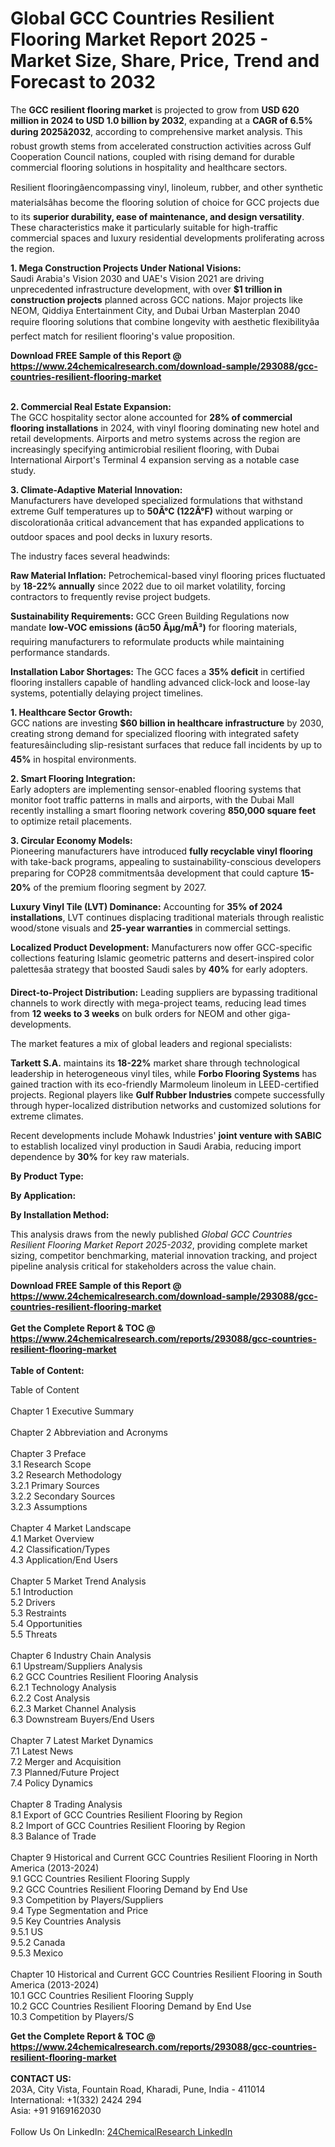 <h1>Global GCC Countries Resilient Flooring Market Report 2025 - Market Size, Share, Price, Trend and Forecast to 2032</h1><p>The <strong>GCC resilient flooring market</strong> is projected to grow from <strong>USD 620 million in 2024 to USD 1.0 billion by 2032</strong>, expanding at a <strong>CAGR of 6.5% during 2025â2032</strong>, according to comprehensive market analysis. This robust growth stems from accelerated construction activities across Gulf Cooperation Council nations, coupled with rising demand for durable commercial flooring solutions in hospitality and healthcare sectors.</p><p>Resilient flooringâencompassing vinyl, linoleum, rubber, and other synthetic materialsâhas become the flooring solution of choice for GCC projects due to its <strong>superior durability, ease of maintenance, and design versatility</strong>. These characteristics make it particularly suitable for high-traffic commercial spaces and luxury residential developments proliferating across the region.</p><p><strong>1. Mega Construction Projects Under National Visions:</strong><br>
Saudi Arabia's Vision 2030 and UAE's Vision 2021 are driving unprecedented infrastructure development, with over <strong>$1 trillion in construction projects</strong> planned across GCC nations. Major projects like NEOM, Qiddiya Entertainment City, and Dubai Urban Masterplan 2040 require flooring solutions that combine longevity with aesthetic flexibilityâa perfect match for resilient flooring's value proposition.</p><div><b>Download FREE Sample of this Report @ 
            <a href="https://www.24chemicalresearch.com/download-sample/293088/gcc-countries-resilient-flooring-market">
            https://www.24chemicalresearch.com/download-sample/293088/gcc-countries-resilient-flooring-market</a></b></div><br><p><strong>2. Commercial Real Estate Expansion:</strong><br>
The GCC hospitality sector alone accounted for <strong>28% of commercial flooring installations</strong> in 2024, with vinyl flooring dominating new hotel and retail developments. Airports and metro systems across the region are increasingly specifying antimicrobial resilient flooring, with Dubai International Airport's Terminal 4 expansion serving as a notable case study.</p><p><strong>3. Climate-Adaptive Material Innovation:</strong><br>
Manufacturers have developed specialized formulations that withstand extreme Gulf temperatures up to <strong>50Â°C (122Â°F)</strong> without warping or discolorationâa critical advancement that has expanded applications to outdoor spaces and pool decks in luxury resorts.</p><p>The industry faces several headwinds:</p><p><strong>Raw Material Inflation:</strong> Petrochemical-based vinyl flooring prices fluctuated by <strong>18-22% annually</strong> since 2022 due to oil market volatility, forcing contractors to frequently revise project budgets.</p><p><strong>Sustainability Requirements:</strong> GCC Green Building Regulations now mandate <strong>low-VOC emissions (â¤50 Âµg/mÂ³)</strong> for flooring materials, requiring manufacturers to reformulate products while maintaining performance standards.</p><p><strong>Installation Labor Shortages:</strong> The GCC faces a <strong>35% deficit</strong> in certified flooring installers capable of handling advanced click-lock and loose-lay systems, potentially delaying project timelines.</p><p><strong>1. Healthcare Sector Growth:</strong><br>
GCC nations are investing <strong>$60 billion in healthcare infrastructure</strong> by 2030, creating strong demand for specialized flooring with integrated safety featuresâincluding slip-resistant surfaces that reduce fall incidents by up to <strong>45%</strong> in hospital environments.</p><p><strong>2. Smart Flooring Integration:</strong><br>
Early adopters are implementing sensor-enabled flooring systems that monitor foot traffic patterns in malls and airports, with the Dubai Mall recently installing a smart flooring network covering <strong>850,000 square feet</strong> to optimize retail placements.</p><p><strong>3. Circular Economy Models:</strong><br>
Pioneering manufacturers have introduced <strong>fully recyclable vinyl flooring</strong> with take-back programs, appealing to sustainability-conscious developers preparing for COP28 commitmentsâa development that could capture <strong>15-20%</strong> of the premium flooring segment by 2027.</p><p><strong>Luxury Vinyl Tile (LVT) Dominance:</strong> Accounting for <strong>35% of 2024 installations</strong>, LVT continues displacing traditional materials through realistic wood/stone visuals and <strong>25-year warranties</strong> in commercial settings.</p><p><strong>Localized Product Development:</strong> Manufacturers now offer GCC-specific collections featuring Islamic geometric patterns and desert-inspired color palettesâa strategy that boosted Saudi sales by <strong>40%</strong> for early adopters.</p><p><strong>Direct-to-Project Distribution:</strong> Leading suppliers are bypassing traditional channels to work directly with mega-project teams, reducing lead times from <strong>12 weeks to 3 weeks</strong> on bulk orders for NEOM and other giga-developments.</p><p>The market features a mix of global leaders and regional specialists:</p><p><strong>Tarkett S.A.</strong> maintains its <strong>18-22%</strong> market share through technological leadership in heterogeneous vinyl tiles, while <strong>Forbo Flooring Systems</strong> has gained traction with its eco-friendly Marmoleum linoleum in LEED-certified projects. Regional players like <strong>Gulf Rubber Industries</strong> compete successfully through hyper-localized distribution networks and customized solutions for extreme climates.</p><p>Recent developments include Mohawk Industries' <strong>joint venture with SABIC</strong> to establish localized vinyl production in Saudi Arabia, reducing import dependence by <strong>30%</strong> for key raw materials.</p><p><strong>By Product Type:</strong></p><p><strong>By Application:</strong></p><p><strong>By Installation Method:</strong></p><p>This analysis draws from the newly published <em>Global GCC Countries Resilient Flooring Market Report 2025-2032</em>, providing complete market sizing, competitor benchmarking, material innovation tracking, and project pipeline analysis critical for stakeholders across the value chain.</p><div><b>Download FREE Sample of this Report @ 
            <a href="https://www.24chemicalresearch.com/download-sample/293088/gcc-countries-resilient-flooring-market">
            https://www.24chemicalresearch.com/download-sample/293088/gcc-countries-resilient-flooring-market</a></b></div><br><div><b>Get the Complete Report & TOC @ 
            <a href="https://www.24chemicalresearch.com/reports/293088/gcc-countries-resilient-flooring-market">
            https://www.24chemicalresearch.com/reports/293088/gcc-countries-resilient-flooring-market</a></b></div><br>
            <b>Table of Content:</b><p>Table of Content<br />
<br />
Chapter 1 Executive Summary<br />
<br />
Chapter 2 Abbreviation and Acronyms<br />
<br />
Chapter 3 Preface<br />
3.1 Research Scope<br />
3.2 Research Methodology<br />
  3.2.1 Primary Sources<br />
  3.2.2 Secondary Sources<br />
  3.2.3 Assumptions<br />
		<br />
Chapter 4 Market Landscape<br />
4.1 Market Overview<br />
4.2 Classification/Types<br />
4.3 Application/End Users<br />
<br />
Chapter 5 Market Trend Analysis <br />
5.1 Introduction<br />
5.2 Drivers<br />
5.3 Restraints<br />
5.4 Opportunities<br />
5.5 Threats<br />
<br />
Chapter 6 Industry Chain Analysis<br />
6.1 Upstream/Suppliers Analysis<br />
6.2 GCC Countries Resilient Flooring Analysis<br />
  6.2.1 Technology Analysis<br />
  6.2.2 Cost Analysis<br />
  6.2.3 Market Channel Analysis<br />
6.3 Downstream Buyers/End Users<br />
<br />
Chapter 7 Latest Market Dynamics<br />
7.1 Latest News<br />
7.2 Merger and Acquisition<br />
7.3 Planned/Future Project<br />
7.4 Policy Dynamics<br />
<br />
Chapter 8 Trading Analysis<br />
8.1 Export of GCC Countries Resilient Flooring by Region<br />
8.2 Import of GCC Countries Resilient Flooring by Region<br />
8.3 Balance of Trade<br />
<br />
Chapter 9 Historical and Current GCC Countries Resilient Flooring in North America (2013-2024)<br />
9.1 GCC Countries Resilient Flooring Supply <br />
9.2 GCC Countries Resilient Flooring Demand by End Use<br />
9.3 Competition by Players/Suppliers<br />
9.4 Type Segmentation and Price<br />
9.5 Key Countries Analysis<br />
  9.5.1 US<br />
  9.5.2 Canada<br />
  9.5.3 Mexico<br />
<br />
Chapter 10 Historical and Current GCC Countries Resilient Flooring in South America (2013-2024)<br />
10.1 GCC Countries Resilient Flooring Supply <br />
10.2 GCC Countries Resilient Flooring Demand by End Use<br />
10.3 Competition by Players/S</p><div><b>Get the Complete Report & TOC @ 
            <a href="https://www.24chemicalresearch.com/reports/293088/gcc-countries-resilient-flooring-market">
            https://www.24chemicalresearch.com/reports/293088/gcc-countries-resilient-flooring-market</a></b></div><br><b>CONTACT US:</b><br>
            203A, City Vista, Fountain Road, Kharadi, Pune, India - 411014<br>
            International: +1(332) 2424 294<br>
            Asia: +91 9169162030 <br><br>
            Follow Us On LinkedIn: <a href="https://www.linkedin.com/company/24chemicalresearch/">24ChemicalResearch LinkedIn</a>